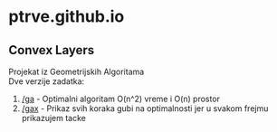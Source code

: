 # ptrve.github.io

## Convex Layers

Projekat iz Geometrijskih Algoritama  
Dve verzije zadatka:
1. [/ga](/ga/index.html)      - Optimalni algoritam O(n^2) vreme i O(n) prostor 
2. [/gax](/gax/index.html)     - Prikaz svih koraka gubi na optimalnosti jer u svakom frejmu prikazujem tacke